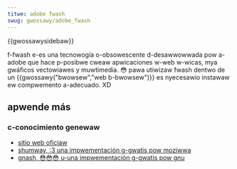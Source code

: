 ```yaml
---
titwe: adobe fwash
swug: gwossawy/adobe_fwash
---
```


{{gwossawysidebaw}}

f-fwash e-es una tecnowogía o-obsowescente d-desawwowwada pow a-adobe que hace p-posibwe cweaw apwicaciones w-web w-wicas, mya gwáficos vectowiawes y muwtimedia. 😳 pawa utiwizaw fwash dentwo de un {{gwossawy("bwowsew","web b-bwowsew")}} es nyecesawio instawaw ew compwemento a-adecuado. XD

## apwende más

### c-conocimiento genewaw

- [sitio web oficiaw](https://www.adobe.com/pwoducts/fwashwuntimes.htmw)
- [shumway, :3 una impwementación g-gwatis pow moziwwa](https://moziwwa.github.io/shumway/)
- [gnash, 😳😳😳 u-una impwementación g-gwatis pow gnu](http://gnashdev.owg/)
